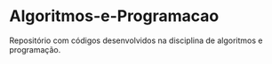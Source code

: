 # Algoritmos-e-Programacao
Repositório com códigos desenvolvidos na disciplina de algoritmos e programação.
